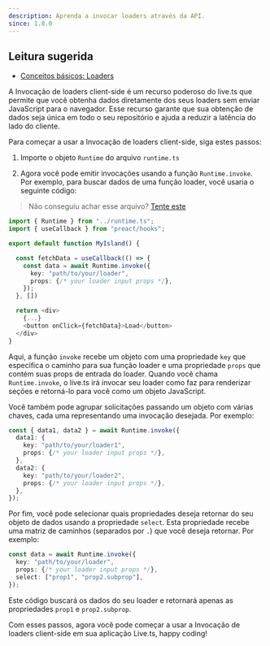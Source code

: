 ```yaml
---
description: Aprenda a invocar loaders através da API.
since: 1.0.0
---
```


## Leitura sugerida

- [Conceitos básicos: Loaders](/docs/pt/concepts/loader)

A Invocação de loaders client-side é um recurso poderoso do live.ts que permite
que você obtenha dados diretamente dos seus loaders sem enviar JavaScript para o
navegador. Esse recurso garante que sua obtenção de dados seja única em todo o
seu repositório e ajuda a reduzir a latência do lado do cliente.

Para começar a usar a Invocação de loaders client-side, siga estes passos:

1. Importe o objeto `Runtime` do arquivo `runtime.ts`

2. Agora você pode emitir invocações usando a função `Runtime.invoke`. Por
   exemplo, para buscar dados de uma função loader, você usaria o seguinte
   código:

> Não conseguiu achar esse arquivo?
> [Tente este](https://github.com/deco-sites/fashion/blob/main/runtime.ts)

```ts
import { Runtime } from "../runtime.ts";
import { useCallback } from "preact/hooks";

export default function MyIsland() {

  const fetchData = useCallback(() => {
    const data = await Runtime.invoke({
      key: "path/to/your/loader",
      props: {/* your loader input props */},
    });
  }, [])

  return <div>
    {...}
    <button onClick={fetchData}>Load</button>
  </div>
}
```

Aqui, a função `invoke` recebe um objeto com uma propriedade `key` que
especifica o caminho para sua função loader e uma propriedade `props` que contém
suas props de entrada do loader. Quando você chama `Runtime.invoke`, o live.ts
irá invocar seu loader como faz para renderizar seções e retorná-lo para você
como um objeto JavaScript.

Você também pode agrupar solicitações passando um objeto com várias chaves, cada
uma representando uma invocação desejada. Por exemplo:

```ts
const { data1, data2 } = await Runtime.invoke({
  data1: {
    key: "path/to/your/loader1",
    props: {/* your loader input props */},
  },
  data2: {
    key: "path/to/your/loader2",
    props: {/* your loader input props */},
  },
});
```

Por fim, você pode selecionar quais propriedades deseja retornar do seu objeto
de dados usando a propriedade `select`. Esta propriedade recebe uma matriz de
caminhos (separados por `.`) que você deseja retornar. Por exemplo:

```ts
const data = await Runtime.invoke({
  key: "path/to/your/loader",
  props: {/* your loader input props */},
  select: ["prop1", "prop2.subprop"],
});
```

Este código buscará os dados do seu loader e retornará apenas as propriedades
`prop1` e `prop2.subprop`.

Com esses passos, agora você pode começar a usar a Invocação de loaders
client-side em sua aplicação Live.ts, happy coding!
